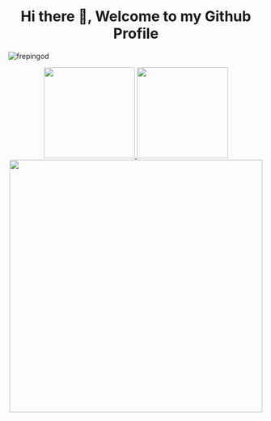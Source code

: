<h1 align="center">Hi there 👋, Welcome to my Github Profile</h1>

<p align="left"> <img src="https://komarev.com/ghpvc/?username=frepingod&label=Profile%20views&color=0e75b6&style=flat" alt="frepingod" /> </p>

<div align="center">
  <a href="https://github.com/frepingod">
  <img height="180em" src="https://github-readme-stats.vercel.app/api?username=frepingod&show_icons=true&theme=dracula&include_all_commits=true&count_private=true"/>
  <img height="180em" src="https://github-readme-streak-stats.herokuapp.com/?user=frepingod&theme=dracula"/>
</div>

<div align="center">
  <a href="https://github.com/frepingod">
  <img height="500em" src="https://media.giphy.com/media/pAtqIVldg4J5Q2QXlV/giphy.gif"/>
</div>
